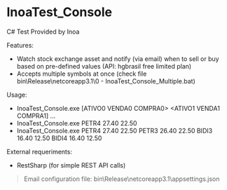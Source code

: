 # InoaTest_Console

C# Test Provided by Inoa

Features:
- Watch stock exchange asset and notify (via email) when to sell or buy based on pre-defined values (API: hgbrasil free limited plan)
- Accepts multiple symbols at once (check file bin\Release\netcoreapp3.1\0 - InoaTest_Console_Multiple.bat)

Usage:
- InoaTest_Console.exe [ATIVO0 VENDA0 COMPRA0> <ATIVO1 VENDA1 COMPRA1] ...
- InoaTest_Console.exe PETR4 27.40 22.50
- InoaTest_Console.exe PETR4 27.40 22.50 PETR3 26.40 22.50 BIDI3 16.40 12.50 BIDI4 16.40 12.50

External requeriments:
- RestSharp (for simple REST API calls)

> Email configuration file: bin\Release\netcoreapp3.1\appsettings.json

